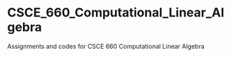 # CSCE_660_Computational_Linear_Algebra
Assignments and codes for CSCE 660 Computational Linear Algebra
